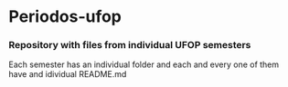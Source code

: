 # Periodos-ufop
### Repository with files from individual UFOP semesters 
Each semester has an individual folder and each and every one of them have and idividual README.md

